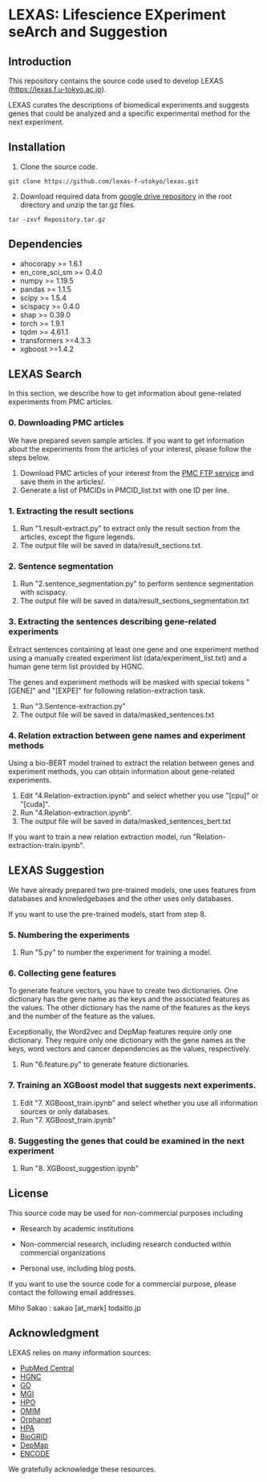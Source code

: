 # LEXAS: Lifescience EXperiment seArch and Suggestion

## Introduction

This repository contains the source code used to develop LEXAS (https://lexas.f.u-tokyo.ac.jp).

LEXAS curates the descriptions of biomedical experiments and suggests genes
that could be analyzed and a specific experimental method for the next experiment.



## Installation

1. Clone the source code.

```
git clone https://github.com/lexas-f-utokyo/lexas.git
```

2. Download required data from [google drive repository](https://drive.google.com/file/d/15hQMmr4cCejZj5HR2q03ieu1Q6pjVwjI/view?usp=sharing) in the root directory and unzip the tar.gz files.

```
tar -zxvf Repository.tar.gz
```


## Dependencies
- ahocorapy >= 1.6.1
- en_core_sci_sm >= 0.4.0
- numpy >= 1.19.5
- pandas >= 1.1.5
- scipy >= 1.5.4
- scispacy >= 0.4.0
- shap >= 0.39.0
- torch >= 1.9.1
- tqdm >= 4.61.1
- transformers >=4.3.3
- xgboost >=1.4.2

## LEXAS Search

In this section, we describe how to get information about gene-related experiments from PMC articles.

### 0. Downloading PMC articles

We have prepared seven sample articles.
If you want to get information about the experiments from the articles of your interest, please follow the steps below.

1. Download PMC articles of your interest from the [PMC FTP service](https://ftp.ncbi.nlm.nih.gov/pub/pmc/) and save them in the articles/.
2. Generate a list of PMCIDs in PMCID_list.txt with one ID per line.

### 1. Extracting the result sections

1. Run "1.result-extract.py" to extract only the result section from the articles, except the figure legends.
2. The output file will be saved in data/result_sections.txt.

### 2. Sentence segmentation

1. Run "2.sentence_segmentation.py" to perform sentence segmentation with scispacy.
2. The output file will be saved in data/result_sections_segmentation.txt

### 3. Extracting the sentences describing gene-related experiments

Extract sentences containing at least one gene and one experiment method using
a manually created experiment list (data/experiment_list.txt) and a human gene term list provided by HGNC.

The genes and experiment methods will be masked with special tokens "[GENE]" and "[EXPE]" for following relation-extraction task.

1. Run "3.Sentence-extraction.py"
2. The output file will be saved in data/masked_sentences.txt

### 4. Relation extraction between gene names and experiment methods

Using a bio-BERT model trained to extract the relation between genes and experiment methods,
you can obtain information about gene-related experiments.

1. Edit "4.Relation-extraction.ipynb" and select whether you use "[cpu]" or "[cuda]".
2. Run "4.Relation-extraction.ipynb".
3. The output file will be saved in data/masked_sentences_bert.txt

If you want to train a new relation extraction model, run "Relation-extraction-train.ipynb".

## LEXAS Suggestion

We have already prepared two pre-trained models, one uses features from databases and knowledgebases
and the other uses only databases.

If you want to use the pre-trained models, start from step 8.

### 5. Numbering the experiments

1. Run "5.py" to number the experiment for training a model.

### 6. Collecting gene features

To generate feature vectors, you have to create two dictionaries.
One dictionary has the gene name as the keys and the associated features as the values. 
The other dictionary has the name of the features as the keys and the number of the feature as the values.

Exceptionally, the Word2vec and DepMap features require only one dictionary.
They require only one dictionary with the gene names as the keys,
word vectors and cancer dependencies as the values, respectively.

1. Run "6.feature.py" to generate feature dictionaries.

### 7. Training an XGBoost model that suggests next experiments.

1. Edit "7. XGBoost_train.ipynb" and select whether you use all information sources or only databases.
2. Run "7. XGBoost_train.ipynb"

### 8. Suggesting the genes that could be examined in the next experiment

1. Run "8. XGBoost_suggestion.ipynb"

## License

This source code may be used for non-commercial purposes including  

- Research by academic institutions

- Non-commercial research, including research conducted within commercial organizations

- Personal use, including blog posts.

If you want to use the source code for a commercial purpose, please contact the following email addresses.

Miho Sakao : sakao [at_mark] todaitlo.jp



## Acknowledgment

LEXAS relies on many information sources:

- [PubMed Central](https://www.ncbi.nlm.nih.gov/pmc/)
- [HGNC](https://www.genenames.org/)
- [GO](http://geneontology.org/)
- [MGI](http://www.informatics.jax.org/)
- [HPO](https://hpo.jax.org/app/)
- [OMIM](https://www.omim.org/)
- [Orphanet](https://www.orpha.net/)
- [HPA](https://www.proteinatlas.org/)
- [BioGRID](https://thebiogrid.org/)
- [DepMap](https://depmap.org/)
- [ENCODE](https://www.encodeproject.org/)

We gratefully acknowledge these resources.
